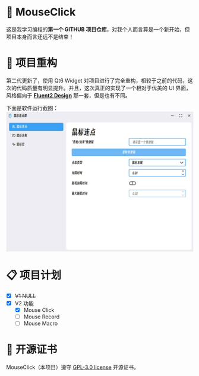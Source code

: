 # 🐀 MouseClick

这是我学习编程的**第一个 GITHUB 项目仓库**，对我个人而言算是一个新开始，但项目本身而言还远不是结束！

# 🎉 项目重构

第二代更新了，使用 Qt6 Widget 对项目进行了完全重构，相较于之前的代码，这次的代码质量有明显提升。并且，这次真正的实现了一个相对于优美的 UI 界面，风格偏向于 [**Fluent2 Design**](https://fluent2.microsoft.design/) 那一套，但是也有不同。

下面是软件运行截图：
![软件运行截图](./docs/screenshots/SeaEpoch_2024-07-25_16-52-41.jpg)

# 📋 项目计划

- [x] ~~V1 NULL~~
- [x] V2 功能
  - [x] Mouse Click
  - [ ] Mouse Record
  - [ ] Mouse Macro

# 📄 开源证书

MouseClick（本项目）遵守 [GPL-3.0 license](https://github.com/SeaYJ/MouseClick?tab=GPL-3.0-1-ov-file) 开源证书。
